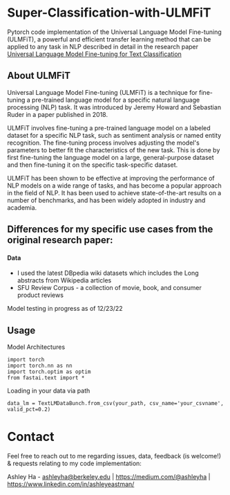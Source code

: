 # Super-Classification-with-ULMFiT

Pytorch code implementation of the Universal Language Model Fine-tuning (ULMFiT), a powerful and efficient transfer learning method that can be applied to any task in NLP described in detail in the research paper [Universal Language Model Fine-tuning for Text Classification](https://arxiv.org/abs/1801.06146)

## About ULMFiT 
Universal Language Model Fine-tuning (ULMFiT) is a technique for fine-tuning a pre-trained language model for a specific natural language processing (NLP) task. It was introduced by Jeremy Howard and Sebastian Ruder in a paper published in 2018.

ULMFiT involves fine-tuning a pre-trained language model on a labeled dataset for a specific NLP task, such as sentiment analysis or named entity recognition. The fine-tuning process involves adjusting the model's parameters to better fit the characteristics of the new task. This is done by first fine-tuning the language model on a large, general-purpose dataset and then fine-tuning it on the specific task-specific dataset.

ULMFiT has been shown to be effective at improving the performance of NLP models on a wide range of tasks, and has become a popular approach in the field of NLP. It has been used to achieve state-of-the-art results on a number of benchmarks, and has been widely adopted in industry and academia.

## Differences for my specific use cases from the original research paper:
#### Data
- I used the latest DBpedia wiki datasets which includes the Long abstracts from Wikipedia articles
- SFU Review Corpus - a collection of movie, book, and consumer product reviews 

Model testing in progress as of 12/23/22 

## Usage
Model Architectures 
```
import torch 
import torch.nn as nn
import torch.optim as optim 
from fastai.text import *
```
Loading in your data via path
```
data_lm = TextLMDataBunch.from_csv(your_path, csv_name='your_csvname', valid_pct=0.2)
```

# Contact 
Feel free to reach out to me regarding issues, data, feedback (is welcome!) & requests relating to my code implementation:

Ashley Ha - ashleyha@berkeley.edu | https://medium.com/@ashleyha | https://www.linkedin.com/in/ashleyeastman/
